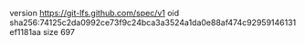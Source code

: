 version https://git-lfs.github.com/spec/v1
oid sha256:74125c2da0992ce73f9c24bca3a3524a1da0e88af474c92959146131ef1181aa
size 697
